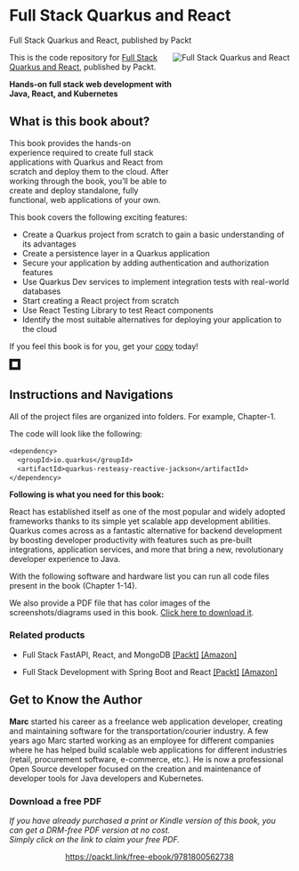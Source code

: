 # Full Stack Quarkus and React
Full Stack Quarkus and React, published by Packt

<a href="https://www.packtpub.com/product/full-stack-quarkus-and-react/9781800562738"><img src="https://static.packt-cdn.com/products/9781800562738/cover/smaller" alt="Full Stack Quarkus and React" height="256px" align="right"></a>

This is the code repository for [Full Stack Quarkus and React](https://www.packtpub.com/product/full-stack-quarkus-and-react/9781800562738), published by Packt.

**Hands-on full stack web development with Java, React, and Kubernetes**

## What is this book about?

This book provides the hands-on experience required to create full stack applications with Quarkus and React from scratch and deploy them to the cloud. After working through the book, you’ll be able to create and deploy standalone, fully functional, web applications of your own.	

This book covers the following exciting features:

* Create a Quarkus project from scratch to gain a basic understanding of its advantages
* Create a persistence layer in a Quarkus application
* Secure your application by adding authentication and authorization features
* Use Quarkus Dev services to implement integration tests with real-world databases
* Start creating a React project from scratch
* Use React Testing Library to test React components
* Identify the most suitable alternatives for deploying your application to the cloud

If you feel this book is for you, get your [copy](https://www.amazon.com/dp/1800565151) today!

<a href="https://www.packtpub.com/?utm_source=github&utm_medium=banner&utm_campaign=GitHubBanner"><img src="https://raw.githubusercontent.com/PacktPublishing/GitHub/master/GitHub.png" 
alt="https://www.packtpub.com/" border="5" /></a>


## Instructions and Navigations
All of the project files are organized into folders. For example, Chapter-1.

The code will look like the following:

```
<dependency>
  <groupId>io.quarkus</groupId>
  <artifactId>quarkus-resteasy-reactive-jackson</artifactId>
</dependency>

```

**Following is what you need for this book:**

React has established itself as one of the most popular and widely adopted frameworks thanks to its simple yet scalable app development abilities. Quarkus comes across as a fantastic alternative for backend development by boosting developer productivity with features such as pre-built integrations, application services, and more that bring a new, revolutionary developer experience to Java.

With the following software and hardware list you can run all code files present in the book (Chapter 1-14).

We also provide a PDF file that has color images of the screenshots/diagrams used in this book. [Click here to download it](https://packt.link/yoqoD).


### Related products <Other books you may enjoy>
* Full Stack FastAPI, React, and MongoDB  [[Packt]](https://www.packtpub.com/product/full-stack-fastapi-react-and-mongodb/9781803231822) [[Amazon]](https://www.amazon.com/Full-Stack-FastAPI-React-MongoDB/dp/1803231823)

* Full Stack Development with Spring Boot and React [[Packt]](https://www.packtpub.com/product/full-stack-development-with-spring-boot-and-react-third-edition/97818018167) [[Amazon]](https://www.amazon.com/Full-Stack-Development-Spring-React/dp/1801816786)

## Get to Know the Author
**Marc** started his career as a freelance web application developer, creating and maintaining software for the transportation/courier industry. A few years ago Marc started working as an employee for different companies where he has helped build scalable web applications for different industries (retail, procurement software, e-commerce, etc.). He is now a professional Open Source developer focused on the creation and maintenance of developer tools for Java developers and Kubernetes.	

### Download a free PDF

 <i>If you have already purchased a print or Kindle version of this book, you can get a DRM-free PDF version at no cost.<br>Simply click on the link to claim your free PDF.</i>
<p align="center"> <a href="https://packt.link/free-ebook/9781800562738">https://packt.link/free-ebook/9781800562738 </a> </p>